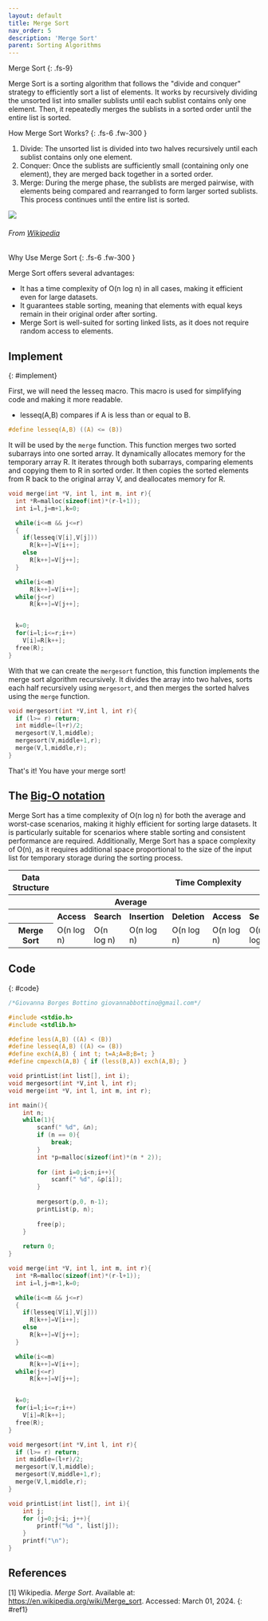 ```yaml
---
layout: default
title: Merge Sort
nav_order: 5
description: 'Merge Sort'
parent: Sorting Algorithms
---
```


Merge Sort
{: .fs-9}

Merge Sort is a sorting algorithm that follows the "divide and conquer" strategy to efficiently sort a list of elements. It works by recursively dividing the unsorted list into smaller sublists until each sublist contains only one element. Then, it repeatedly merges the sublists in a sorted order until the entire list is sorted.

How Merge Sort Works?
{: .fs-6 .fw-300  }

1. Divide: The unsorted list is divided into two halves recursively until each sublist contains only one element.
2. Conquer: Once the sublists are sufficiently small (containing only one element), they are merged back together in a sorted order.
3. Merge: During the merge phase, the sublists are merged pairwise, with elements being compared and rearranged to form larger sorted sublists. This process continues until the entire list is sorted.

<a href="{{ site.baseurl }}/assets/images/sort/merge.png" data-toggle="lightbox">
    <img src="{{ site.baseurl }}/assets/images/sort/merge.png" class="img-fluid" />
</a>

###### From [Wikipedia](#ref1)

Why Use Merge Sort
{: .fs-6 .fw-300  }

Merge Sort offers several advantages:

- It has a time complexity of O(n log n) in all cases, making it efficient even for large datasets.
- It guarantees stable sorting, meaning that elements with equal keys remain in their original order after sorting.
- Merge Sort is well-suited for sorting linked lists, as it does not require random access to elements.

## Implement 
{: #implement}

First, we will need the lesseq macro. This macro is used for simplifying code and making it more readable.

- lesseq(A,B) compares if A is less than or equal to B.

```c
#define lesseq(A,B) ((A) <= (B))
```

It will be used by the `merge` function. This function merges two sorted subarrays into one sorted array. It dynamically allocates memory for the temporary array R. It iterates through both subarrays, comparing elements and copying them to R in sorted order. It then copies the sorted elements from R back to the original array V, and deallocates memory for R.

```c
void merge(int *V, int l, int m, int r){
  int *R=malloc(sizeof(int)*(r-l+1));
  int i=l,j=m+1,k=0;

  while(i<=m && j<=r)
  {
    if(lesseq(V[i],V[j]))
      R[k++]=V[i++];
    else
      R[k++]=V[j++];
  }

  while(i<=m)
      R[k++]=V[i++];
  while(j<=r)
      R[k++]=V[j++];


  k=0;
  for(i=l;i<=r;i++)
    V[i]=R[k++];
  free(R);
}
```

With that we can create the `mergesort` function, this function implements the merge sort algorithm recursively. It divides the array into two halves, sorts each half recursively using `mergesort`, and then merges the sorted halves using the `merge` function. 

```c 
void mergesort(int *V,int l, int r){
  if (l>= r) return;
  int middle=(l+r)/2;
  mergesort(V,l,middle);
  mergesort(V,middle+1,r);
  merge(V,l,middle,r);
}
```

That's it! You have your merge sort! 

## The [Big-O notation]({{site.baseurl}}/algorithm/computational_complexity#bigO)

Merge Sort has a time complexity of O(n log n) for both the average and worst-case scenarios, making it highly efficient for sorting large datasets. It is particularly suitable for scenarios where stable sorting and consistent performance are required. Additionally, Merge Sort has a space complexity of O(n), as it requires additional space proportional to the size of the input list for temporary storage during the sorting process.

<table>
<thead>
    <tr>
        <th id="str" scope="col">
            Data Structure
        </th>
        <th id="time" scope="col" class="span" colspan="8">
            Time Complexity
        </th>
        <th id="space" scope="col">
            Space Complexity
        </th>
    </tr>
</thead>
<tbody>
    <tr>
        <th></th>
        <th id="av" class="span" colspan="4" scope="colgroup">
            Average
        </th>
        <th id="wr" class="span" colspan="4" scope="colgroup">
            Worst
        </th>
        <th>
            Worst
        </th>
    </tr>
    <tr>
        <th></th>
        <th>Access</th>
        <th>Search</th>
        <th>Insertion</th>
        <th>Deletion</th>
        <th>Access</th>
        <th>Search</th>
        <th>Insertion</th>
        <th>Deletion</th>
        <th></th>
    </tr>
    <tr>
        <th>Merge Sort</th>
        <td>O(n log n)</td><td>O(n log n)</td><td>O(n log n)</td><td>O(n log n)</td><td>O(n log n)</td><td>O(n log n)</td><td>O(n log n)</td><td>O(n log n)</td><td>O(n)</td>
    </tr>
</tbody>
</table>

## Code
{: #code}

```c
/*Giovanna Borges Bottino giovannabbottino@gmail.com*/

#include <stdio.h>
#include <stdlib.h>

#define less(A,B) ((A) < (B))
#define lesseq(A,B) ((A) <= (B))
#define exch(A,B) { int t; t=A;A=B;B=t; }
#define cmpexch(A,B) { if (less(B,A)) exch(A,B); }

void printList(int list[], int i);
void mergesort(int *V,int l, int r);
void merge(int *V, int l, int m, int r);

int main(){
    int n;
    while(1){
        scanf(" %d", &n);
        if (n == 0){
            break;
        }
        int *p=malloc(sizeof(int)*(n * 2));
        
        for (int i=0;i<n;i++){
            scanf(" %d", &p[i]);
        }
        
        mergesort(p,0, n-1);
        printList(p, n);
        
        free(p);
    }
    
    return 0;
}

void merge(int *V, int l, int m, int r){
  int *R=malloc(sizeof(int)*(r-l+1));
  int i=l,j=m+1,k=0;

  while(i<=m && j<=r)
  {
    if(lesseq(V[i],V[j]))
      R[k++]=V[i++];
    else
      R[k++]=V[j++];
  }

  while(i<=m)
      R[k++]=V[i++];
  while(j<=r)
      R[k++]=V[j++];


  k=0;
  for(i=l;i<=r;i++)
    V[i]=R[k++];
  free(R);
}

void mergesort(int *V,int l, int r){
  if (l>= r) return;
  int middle=(l+r)/2;
  mergesort(V,l,middle);
  mergesort(V,middle+1,r);
  merge(V,l,middle,r);
}

void printList(int list[], int i){
    int j;
    for (j=0;j<i; j++){
        printf("%d ", list[j]);
    }
    printf("\n");
}
```
## References
[1] Wikipedia. *Merge Sort*. Available at: <https://en.wikipedia.org/wiki/Merge_sort>. Accessed: March 01, 2024.
{: #ref1}
